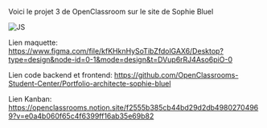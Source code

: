 Voici le projet 3 de OpenClassroom sur le site de Sophie Bluel

![JS](https://github.com/RomainGoujon/OpenClassroom_Projet3_RG/assets/119401399/66d08ee2-8aa4-49a7-8607-d27480fa3b8c)

Lien maquette: https://www.figma.com/file/kfKHknHySoTibZfdolGAX6/Desktop?type=design&node-id=0-1&mode=design&t=DVup6rRJ4Aso6piO-0

Lien code backend et frontend: https://github.com/OpenClassrooms-Student-Center/Portfolio-architecte-sophie-bluel

Lien Kanban: https://openclassrooms.notion.site/f2555b385cb44bd29d2db49802704969?v=e0a4b060f65c4f6399ff16ab35e69b82
